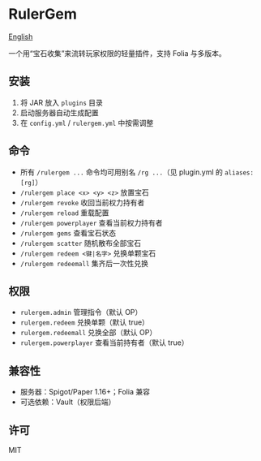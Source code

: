 # RulerGem

[English](README_en.md)

一个用“宝石收集”来流转玩家权限的轻量插件，支持 Folia 与多版本。

## 安装
1. 将 JAR 放入 `plugins` 目录
2. 启动服务器自动生成配置
3. 在 `config.yml` / `rulergem.yml` 中按需调整

## 命令
- 所有 `/rulergem ...` 命令均可用别名 `/rg ...`（见 plugin.yml 的 `aliases: [rg]`）
- `/rulergem place <x> <y> <z>` 放置宝石
- `/rulergem revoke` 收回当前权力持有者
- `/rulergem reload` 重载配置
- `/rulergem powerplayer` 查看当前权力持有者
- `/rulergem gems` 查看宝石状态
- `/rulergem scatter` 随机散布全部宝石
- `/rulergem redeem <键|名字>` 兑换单颗宝石
- `/rulergem redeemall` 集齐后一次性兑换

## 权限
- `rulergem.admin` 管理指令（默认 OP）
- `rulergem.redeem` 兑换单颗（默认 true）
- `rulergem.redeemall` 兑换全部（默认 OP）
- `rulergem.powerplayer` 查看当前持有者（默认 true）

## 兼容性
- 服务器：Spigot/Paper 1.16+；Folia 兼容
- 可选依赖：Vault（权限后端）

## 许可
MIT